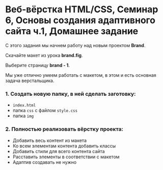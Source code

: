 # Веб-вёрстка HTML/CSS, Семинар 6, Основы создания адаптивного сайта ч.1, Домашнее задание

С этого задания мы начнем работу над новым проектом **Brand**.

Скачайте макет из урока **brand.fig**.

Выберите страницу **brand - 1**.

Мы уже отлично умеем работать с макетом, в этом и есть основная задача верстальщика.

### 1. Создать новую папку, в ней сделать заготовку:

- `index.html`
- папка `css` с файлом `style.css`
- папка `img`

### 2. Полностью реализовать вёрстку проекта:

- Добавить весь контент из макета
- Ко всем элементам контента добавить классы
- Добавить стили для всего контента сайта
- Расставить элементы в соответствии с макетом
- Адаптив создавать не нужно
